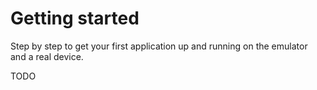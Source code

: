 # Getting started

Step by step to get your first application up and running on the emulator and a real device.

TODO
